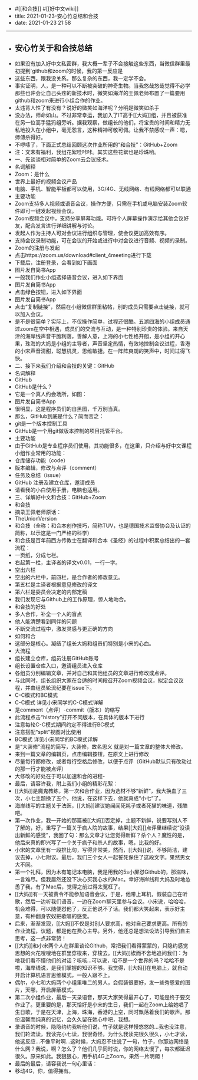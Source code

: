 - #[[和合技]] #[[好中文wiki]]
- title: 2021-01-23-安心竹总结和合技
- date: 2021-01-23 21:58
- --
- ## 安心竹关于和合技总结
- 如果没有加入好中文私密群，我大概一辈子不会接触这些东西，当微信群里最初提到`github和zoom的时候，我的第一反应是
- 这些东西，跟我没关系。那么复杂的东西，我一定学不会。
- 事实证明，人，是一种可以不断被突破的神奇生物。当我悠哉悠哉觉得不必学那些也许会让自己头疼的新技术时，微笑如海洋的王佩老师布置了一篇要用github和zoom来进行小组合作的作业。
- 太违背人性了有没有？说好的微笑如海洋呢？分明是微笑如杀手
- 没办法，师命如山。不过非常幸运，我加入了IT高手[[大妈]]组，并且被获准在另一位高手猛犸组旁听。据我观察，做组长的他们，将宝贵的时间和精力无私地投入在小组中，毫无怨言，这种精神可敬可佩。让我不禁感叹一声：嗯，师傅杀得好。
- 不啰嗦了，下面正式总结回顾这次作业所用的“和合技”：GitHub+Zoom
- 注：文末有福利，我组花絮哇咔咔。其实这些花絮也是珍珠哟。
- 一、先谈谈相对简单的Zoom云会议技术。
- 名词解释
- Zoom：是什么
- 世界上最好的视频会议产品
- 电脑、手机、智能平板都可以使用，3G/4G、无线网络、有线网络都可以联通
- 主要功能
- Zoom支持多人视频或语音会议，操作方便，只需在手机或电脑安装Zoom软件即可一键发起视频会议。
- Zoom视频会议中，支持分享屏幕功能。可将个人屏幕操作演示给其他会议好友，配合发言进行详细讲解与讨论。
- 发起人作为主持人可对会议进行组织与管理，使会议更加高效有序。
- 支持会议录制功能，可在会议的开始或进行中对会议进行音频、视频的录制。
- Zoom的注册与发起
- 点击https://zoom.us/download#client_4meeting进行下载
- 下载后，注册登录，会看到如下画面
- 图片发自简书App
- 一般我们作业小组选择语音会议，进入如下界面
- 图片发自简书App
- 点击绿色按钮，进入如下界面
- 图片发自简书App
- 点击“复制链接”，然后在小组微信群里粘帖，别的成员只需要点击链接，就可以加入会议。
- 是不是很简单？实际上，不仅操作简单，过程还很酷。五湖四海的小组成员通过zoom在空中相遇，成员们的交流与互动，是一种特别珍贵的体验。来自天津的海岸线声音干脆利落，善解人意，上海的小七性格开朗，是小组的开心果，珠海的大妈是小组的主导者，声音坚定热情，有效地控制会议进程，香港的小宋声音清甜，聪慧机灵，思维敏捷。在一阵阵爽朗的笑声中，时间过得飞快。
- 二、接下来我们介绍和合技的关键：GitHub
- 名词解释
- GitHub
- GitHub是什么？
- 它是一个真人约会场所，如图：
- 图片发自简书App
- 很明显，这是程序员们的自黑图，千万别当真。
- 那么，GitHub到底是什么？简而言之：
- git是一个版本控制工具
- GitHub是一个用git做版本控制的项目托管平台。
- 主要功能
- 由于GitHub是专业程序员们使用，其功能很多，在这里，只介绍与好中文课程小组作业常用的功能：
- 仓库储存功能（code）
- 版本编辑，修改与点评（comment）
- 任务及总结（issue）
- GitHub 注册及建立仓库，邀请成员
- 请看我的小白使用手册，电脑也适用。
- 三、详解好中文和合技：GitHub+Zoom
- 和合技
- 摘录王佩老师原话：
- TheUnionVersion
- 和合技（全称：和合本创作技巧，简称TUV，也是德国技术监督协会及认证的简称，以示这是一门严格的科学）
- 和合技是百年前西方传教士在翻译和合本《圣经》的过程中积累总结出的一套流程：
- 一页纸，分成七栏。
- 右起第一栏，主译者的译文v0.01，一行一字。
- 空出六栏
- 空出的六栏中，前四栏，是合作者的修改意见。
- 第五栏是主译者根据意见修改的译文
- 第六栏是委员会决定的内部定稿
- 我们发现它与Github上的工作原理，惊人地吻合。
- 和合技的好处
- 多人合作，补全一个人的盲点
- 他人能清楚看到同伴的问题
- 不断交流过程中，激发灵感与更正确的方向
- 如何和合
- 这部分是核心。凝结了组长大妈和组员们特别是小宋的心血。
- 大流程
- 组长建立仓库，组员注册GitHub账号
- 组长设置仓库入口，邀请组员进入仓库
- 各组员分别编辑文章，并对自己和其他组员的文章进行修改或点评。
- 与此同时，组长组织大家在合适的时间段召开Zoom视频会议，拟定会议议程，并由组员轮流纪要在issue下。
- C-C模式和BC模式
- C-C模式 详见小宋同学的C-C模式详解
- 是comment（点评）-commit（版本）的缩写
- 此流程点击“history”打开不同版本，在具体的版本下进行
- 注意每轮C-C模式期间约定不得进行BC模式
- 注意搭配“split”视图对比使用
- BC模式 详见小宋同学的BC模式详解
- 是“大装修”流程的简写，大装修，故名思义 就是对一篇文章的整体大修改。
- 来到一篇文章的编辑页，点击编辑按钮，在原文上进行修改
- 尽量每行都修改，或者每行空格后修改，以便于点评（GitHub默认只有改动过的那一行才能被点评）
- 大修改的好处在于可以加速和合的进程-
- 最后，请容许我，附上我们小组的精彩花絮：
- [[大妈]]是魔鬼教练，第一次和合作业，因为选材不够“新鲜”，我大换血了三次，小七主题换了五个，他说，在这样下去，他就真成“小七”了。
- 海岸线写的主题关于法医，[[大妈]]建议她闻闻死耗子或者死猫的味道，残酷吧。
- 第一次作业，我一开始的那篇被[[大妈]]否定掉，主题不新鲜，说要写别人不了解的，好，重写了一篇关于疯人院的故事，结果[[大妈]]点评里继续说“没读出新鲜的感觉”，我回了句：那么文章才让您觉得新鲜？杀个人？魔性的是，他后来真的即兴写了一个关于疯子和杀人的故事，嗯，比我的好。
- 小宋的文章里有一段排比句，写得非常美，然而，[[大妈]]说，不够简洁，建议去掉，小七附议。最后，我们三个女人一起誓死保住了这段文字。果然男女大不同。
- 第一个礼拜，因为木有笔记本电脑，我是用我的5s小屏怼Github的，那滋味，一言难尽。但我居然还没下决心买我心水的Mac。幸好海岸线和大妈及时地怂恿了我，有了Mac后，觉得之前过得太冤枉了。
- [[大妈]]有一天被责令不能参加语音会议，于是，他带上耳机，假装自己在听歌，然后一边听我们语音，一边在Zoom聊天里参与会议。小宋说，哈哈哈，机会难得，可以随便怼他了，反正他说不了话。我们都大笑起来，表示好主意，有种翻身农奴把歌唱的感觉。
- 后来，渐渐发现，[[大妈]]不仅是对别人要求高，他对自己要求更高。所有的作业流程，议题，都是他在费心主导。另外，他还总是想法设法引导我们自主思考，这一点非常赞！
- [[大妈]]和小宋两个人在群里谈论Github，常把我们看得蒙蒙的，只隐约感觉思想的火花嗖嗖地在群里穿梭来，穿梭去。[[大妈]]锲而不舍地追问我们：为啥我们看不懂他们的对话？咳咳…可以说，咱不是一个世界的吗？哈哈不是啦，海岸线说，是我们掌握的知识不够。我觉得，[[大妈]]在电脑上，就自动开启计算机语言思维模式，一般人跟不上。
- 偶尔，小七和大妈两个小组里唯二的男人，会假装很要好，发一些秀恩爱的图片，天哪，开启屏蔽模式。
- 第二次小组作业，最后一天录语音，那天大家笑得最开心了，可能是终于要交作业了。更重要的是，那天恰好是小宋的生日，我们一起在Zoom上给她唱了生日歌，于是在天津，上海，珠海，香港的上空，同时飘荡着我们的歌声。那份温馨而纯真的记忆，会久久留在她心中吧，我想。
- 录语音的时候，隐隐约约我听他们说，竹子就是这样慢悠悠的…我也没注意，我们轮流读，我读完小七读，我很奇怪，为什么我读完很久很久，小七才读，他这反应…不像平时啊…这时候，大妈忍不住说了一句，竹子，你那边网络是什么网？我说，啊？怎么了？他们几乎同时说，你的网络太慢了，每次都延迟很久。原来如此。我狠狠心，用手机4G上Zoom，果然一片明朗！
- 最后的最后，请容我说一句心里话：
- 移动4G，你，值得拥有。
